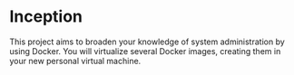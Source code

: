 # Inception
This project aims to broaden your knowledge of system administration by using Docker. You will virtualize several Docker images, creating them in your new personal virtual machine. 
